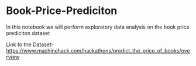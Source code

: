 # Book-Price-Prediciton
In this notebook  we will perform exploratory data analysis on the book price prediciton dataset

Link to the Dataset-https://www.machinehack.com/hackathons/predict_the_price_of_books/overview
